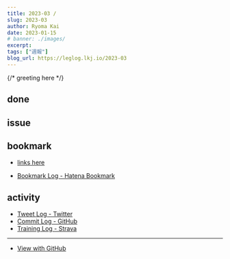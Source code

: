 ```yaml
---
title: 2023-03 / 
slug: 2023-03
author: Ryoma Kai
date: 2023-01-15
# banner: ./images/
excerpt: 
tags: ["週報"]
blog_url: https://leglog.lkj.io/2023-03
---
```


{/* greeting here */}

## done

### 

## issue

### 

## bookmark

- [links here]()


- [Bookmark Log - Hatena Bookmark](https://b.hatena.ne.jp/Ryo_K/bookmark)

## activity

<Tweet tweetLink="" />
<Instagram instagramId="" />
<YouTube youTubeId="" />

- [Tweet Log - Twitter](https://twitter.com/search?q=(from%3Alegnoh)%20until%3A2023-01-15%20since%3A2023-01-09%20-filter%3Areplies&src=typed_query)
- [Commit Log - GitHub](https://github.com/legnoh?tab=overview&from=2023-01-09&to=2023-01-15)
- [Training Log - Strava](https://www.strava.com/athletes/47349424/training/log)

----

- [View with GitHub](https://github.com/legnoh/leglog/blob/master/content/posts/202x/2023/03/index.md)

